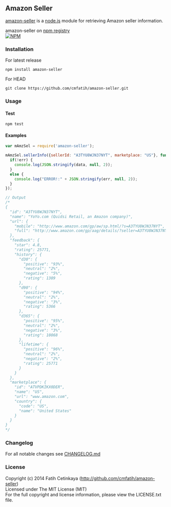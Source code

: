 ## Amazon Seller

[amazon-seller](http://github.com/cmfatih/amazon-seller) is a [node.js](http://nodejs.org) module for retrieving Amazon seller information.  

amazon-seller on [npm registry](http://npmjs.org/package/amazon-seller)  
[![NPM](https://nodei.co/npm/amazon-seller.png?compact=true)](https://nodei.co/npm/amazon-seller/)

### Installation

For latest release
```
npm install amazon-seller
```

For HEAD
```
git clone https://github.com/cmfatih/amazon-seller.git
```

### Usage

#### Test
```
npm test
```

#### Examples
```javascript
var mAmzSel = require('amazon-seller');

mAmzSel.sellerInfo({sellerId: "A3TYU8WJN37NYT", marketplace: "US"}, function(err, data) {
  if(!err) {
    console.log(JSON.stringify(data, null, 2));
  }
  else {
    console.log("ERROR!:" + JSON.stringify(err, null, 2));
  }
});

// Output
/*
{
  "id": "A3TYU8WJN37NYT",
  "name": "YoYo.com (Quidsi Retail, an Amazon company)",
  "url": {
    "mobile": "http://www.amazon.com/gp/aw/sp.html/?s=A3TYU8WJN37NYT",
    "full": "http://www.amazon.com/gp/aag/details/?seller=A3TYU8WJN37NYT"
  },
  "feedback": {
    "star": 4.8,
    "rating": 25771,
    "history": {
      "d30": {
        "positive": "93%",
        "neutral": "2%",
        "negative": "5%",
        "rating": 1389
      },
      "d90": {
        "positive": "94%",
        "neutral": "2%",
        "negative": "3%",
        "rating": 5366
      },
      "d365": {
        "positive": "95%",
        "neutral": "2%",
        "negative": "3%",
        "rating": 10868
      },
      "lifetime": {
        "positive": "96%",
        "neutral": "2%",
        "negative": "2%",
        "rating": 25771
      }
    }
  },
  "marketplace": {
    "id": "ATVPDKIKX0DER",
    "name": "US",
    "url": "www.amazon.com",
    "country": {
      "code": "US",
      "name": "United States"
    }
  }
}
*/
```

### Changelog

For all notable changes see [CHANGELOG.md](https://github.com/cmfatih/amazon-seller/blob/master/CHANGELOG.md)

### License

Copyright (c) 2014 Fatih Cetinkaya (http://github.com/cmfatih/amazon-seller)  
Licensed under The MIT License (MIT)  
For the full copyright and license information, please view the LICENSE.txt file.